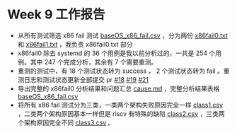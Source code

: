 # Week 9 工作报告

+ 从所有测试筛选 x86 fail 测试 [baseOS_x86_fail.csv](../Week8/csv/baseOS_x86_fail.csv) ，分为两份 [x86fail0.txt](./lists/x86fail0.txt) 和 [x86fail1.txt](./lists/x86fail1.txt) ，我负责 x86fail0.txt 部分
+ x86fail0 除去 systemd 的 36 个用例是我以前分析过的，一共是 254 个用例。其中 247 个完成分析，其余有 7 个需要重测。
+ 重测的测试中，有 18 个测试状态转为 success ， 2 个测试状态转为 fail 。重测日志和测试状态更新全部提交 pr [#18](https://github.com/KotorinMinami/res_list/pull/18/files) [#19](https://github.com/KotorinMinami/res_list/pull/19/files) [#21](https://github.com/KotorinMinami/res_list/pull/21/files)
+ 导出完整的 x86fail0 分析结果和问题汇总 [cause.md](./lists/cause.md) ，完整分析结果表格 [baseOS_x86_fail.csv](./lists/baseOS_x86_fail.csv)
+ 将所有 x86 fail 测试分为三类，一类两个架构失败原因完全一样 [class1.csv](./lists/class1.csv) ，二类两个架构原因基本一样但是 riscv 有特殊的缺陷 [class2.csv](./lists/class2.csv)  ，三类两个架构原因完全不同 [class3.csv](./lists/class3.csv) 。
